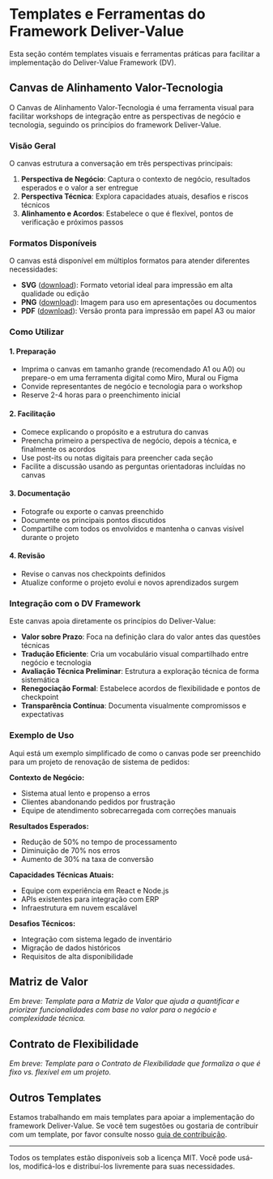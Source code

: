 # Templates e Ferramentas do Framework Deliver-Value

Esta seção contém templates visuais e ferramentas práticas para facilitar a implementação do Deliver-Value Framework (DV).

## Canvas de Alinhamento Valor-Tecnologia

O Canvas de Alinhamento Valor-Tecnologia é uma ferramenta visual para facilitar workshops de integração entre as perspectivas de negócio e tecnologia, seguindo os princípios do framework Deliver-Value.

### Visão Geral

O canvas estrutura a conversação em três perspectivas principais:

1. **Perspectiva de Negócio**: Captura o contexto de negócio, resultados esperados e o valor a ser entregue
2. **Perspectiva Técnica**: Explora capacidades atuais, desafios e riscos técnicos
3. **Alinhamento e Acordos**: Estabelece o que é flexível, pontos de verificação e próximos passos

### Formatos Disponíveis

O canvas está disponível em múltiplos formatos para atender diferentes necessidades:

- **SVG** ([download](/deliver-value-methodology/templates/canvas/value-technology-alignment-canvas.svg)): Formato vetorial ideal para impressão em alta qualidade ou edição
- **PNG** ([download](/deliver-value-methodology/templates/canvas/value-technology-alignment-canvas.png)): Imagem para uso em apresentações ou documentos
- **PDF** ([download](/deliver-value-methodology/templates/canvas/value-technology-alignment-canvas.pdf)): Versão pronta para impressão em papel A3 ou maior

### Como Utilizar

#### 1. Preparação
- Imprima o canvas em tamanho grande (recomendado A1 ou A0) ou prepare-o em uma ferramenta digital como Miro, Mural ou Figma
- Convide representantes de negócio e tecnologia para o workshop
- Reserve 2-4 horas para o preenchimento inicial

#### 2. Facilitação
- Comece explicando o propósito e a estrutura do canvas
- Preencha primeiro a perspectiva de negócio, depois a técnica, e finalmente os acordos
- Use post-its ou notas digitais para preencher cada seção
- Facilite a discussão usando as perguntas orientadoras incluídas no canvas

#### 3. Documentação
- Fotografe ou exporte o canvas preenchido
- Documente os principais pontos discutidos
- Compartilhe com todos os envolvidos e mantenha o canvas visível durante o projeto

#### 4. Revisão
- Revise o canvas nos checkpoints definidos
- Atualize conforme o projeto evolui e novos aprendizados surgem

### Integração com o DV Framework

Este canvas apoia diretamente os princípios do Deliver-Value:

- **Valor sobre Prazo**: Foca na definição clara do valor antes das questões técnicas
- **Tradução Eficiente**: Cria um vocabulário visual compartilhado entre negócio e tecnologia
- **Avaliação Técnica Preliminar**: Estrutura a exploração técnica de forma sistemática
- **Renegociação Formal**: Estabelece acordos de flexibilidade e pontos de checkpoint
- **Transparência Contínua**: Documenta visualmente compromissos e expectativas

### Exemplo de Uso

Aqui está um exemplo simplificado de como o canvas pode ser preenchido para um projeto de renovação de sistema de pedidos:

**Contexto de Negócio:**
- Sistema atual lento e propenso a erros
- Clientes abandonando pedidos por frustração
- Equipe de atendimento sobrecarregada com correções manuais

**Resultados Esperados:**
- Redução de 50% no tempo de processamento
- Diminuição de 70% nos erros
- Aumento de 30% na taxa de conversão

**Capacidades Técnicas Atuais:**
- Equipe com experiência em React e Node.js
- APIs existentes para integração com ERP
- Infraestrutura em nuvem escalável

**Desafios Técnicos:**
- Integração com sistema legado de inventário
- Migração de dados históricos
- Requisitos de alta disponibilidade

## Matriz de Valor

*Em breve: Template para a Matriz de Valor que ajuda a quantificar e priorizar funcionalidades com base no valor para o negócio e complexidade técnica.*

## Contrato de Flexibilidade

*Em breve: Template para o Contrato de Flexibilidade que formaliza o que é fixo vs. flexível em um projeto.*

## Outros Templates

Estamos trabalhando em mais templates para apoiar a implementação do framework Deliver-Value. Se você tem sugestões ou gostaria de contribuir com um template, por favor consulte nosso [guia de contribuição](/deliver-value-methodology/CONTRIBUTING.md).

---

Todos os templates estão disponíveis sob a licença MIT. Você pode usá-los, modificá-los e distribuí-los livremente para suas necessidades.
